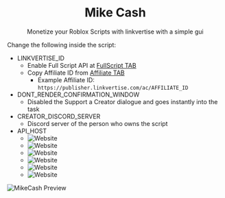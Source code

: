 <h1 align="center">Mike Cash</h1>
<p align="center">Monetize your Roblox Scripts with linkvertise with a simple gui</p>

Change the following inside the script:
* LINKVERTISE_ID
  * Enable Full Script API at [FullScript TAB](https://publisher.linkvertise.com/dashboard#dynamic)
  * Copy Affiliate ID from [Affiliate TAB](https://publisher.linkvertise.com/dashboard#affiliate)
    * Example Affiliate ID: `https://publisher.linkvertise.com/ac/AFFILIATE_ID`
* DONT_RENDER_CONFIRMATION_WINDOW
  * Disabled the Support a Creator dialogue and goes instantly into the task
* CREATOR_DISCORD_SERVER
  * Discord server of the person who owns the script
* API_HOST
  * <img alt="Website" src="https://img.shields.io/website?up_message=online&up_color=green&down_message=offline&down_color=red&url=https%3A%2F%2Flinkvertise.thisisusedfornothingotherthantohostafewscripts.xyz%2F&label=linkvertise.thisisusedfornothingotherthantohostafewscripts.xyz">
  * <img alt="Website" src="https://img.shields.io/website?up_message=online&up_color=green&down_message=offline&down_color=red&url=https%3A%2F%2Fs1.wayauth.com&label=s1.wayauth.com">
  * <img alt="Website" src="https://img.shields.io/website?up_message=online&up_color=green&down_message=offline&down_color=red&url=https%3A%2F%2Fs2.wayauth.com&label=s2.wayauth.com">
  * <img alt="Website" src="https://img.shields.io/website?up_message=online&up_color=green&down_message=offline&down_color=red&url=https%3A%2F%2Fs3.wayauth.com&label=s3.wayauth.com">
  * <img alt="Website" src="https://img.shields.io/website?up_message=online&up_color=green&down_message=offline&down_color=red&url=https%3A%2F%2Fs4.wayauth.com&label=s4.wayauth.com">
  * <img alt="Website" src="https://img.shields.io/website?up_message=online&up_color=green&down_message=offline&down_color=red&url=https%3A%2F%2Fs5.wayauth.com&label=s5.wayauth.com">

![MikeCash Preview](https://i.imgur.com/MKcP8o6.png)
